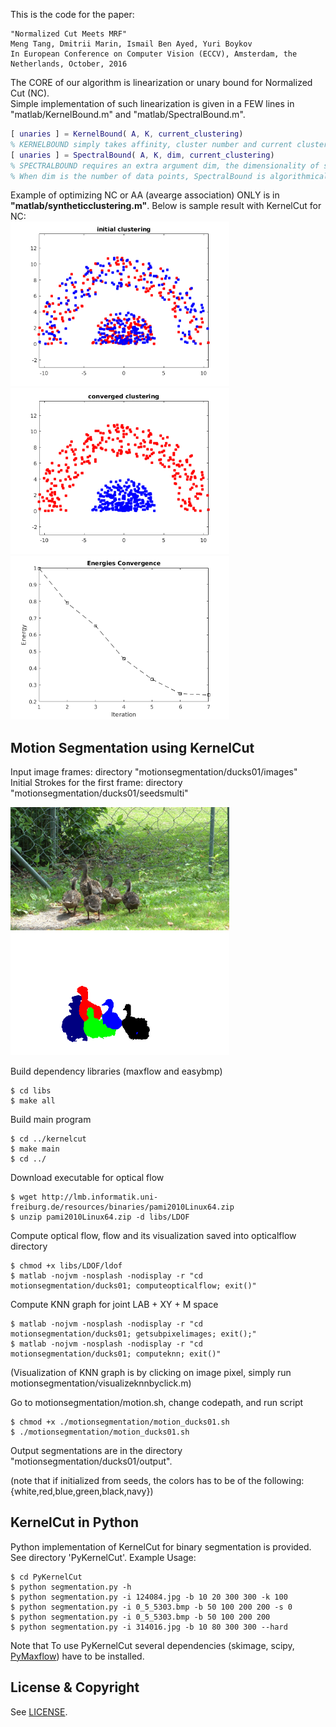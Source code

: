 This is the code for the paper:

	"Normalized Cut Meets MRF"
	Meng Tang, Dmitrii Marin, Ismail Ben Ayed, Yuri Boykov
	In European Conference on Computer Vision (ECCV), Amsterdam, the Netherlands, October, 2016

The CORE of our algorithm is linearization or unary bound for Normalized Cut (NC).<br />
Simple implementation of such linearization is given in a FEW lines in "matlab/KernelBound.m" and "matlab/SpectralBound.m". <br />

```matlab
[ unaries ] = KernelBound( A, K, current_clustering)
% KERNELBOUND simply takes affinity, cluster number and current clustering and gives unary terms.
[ unaries ] = SpectralBound( A, K, dim, current_clustering)
% SPECTRALBOUND requires an extra argument dim, the dimensionality of spectral embedding
% When dim is the number of data points, SpectralBound is algorithmically EQUIVALENT to KernelCut.
```
Example of optimizing NC or AA (avearge association) ONLY is in **"matlab/syntheticclustering.m"**. Below is sample result with KernelCut for NC:<br />
<span><img src="matlab/NC_init.png" alt="" width="350"/>
<img src="matlab/NC_clustering.png" alt="" width="350"/>
<img src="matlab/NC_energy.png" alt="" width="350"/></span>

## Motion Segmentation using KernelCut ##
Input image frames: directory "motionsegmentation/ducks01/images"  
Initial Strokes for the first frame: directory "motionsegmentation/ducks01/seedsmulti"  

<img src="motionsegmentation/ducks01/images/ducks01_0300.bmp" alt="" width="350"/>
<img src="motionsegmentation/ducks01/output/ducks01_0300_ncutknnmulti_s0.5.bmp" alt="" width="350"/>

Build dependency libraries (maxflow and easybmp)  
```{r, engine='bash'}
$ cd libs
$ make all
```
Build main program
```{r, engine='bash'}
$ cd ../kernelcut
$ make main
$ cd ../
```
Download executable for optical flow
```{r, engine='bash'}
$ wget http://lmb.informatik.uni-freiburg.de/resources/binaries/pami2010Linux64.zip
$ unzip pami2010Linux64.zip -d libs/LDOF
```
Compute optical flow, flow and its visualization saved into opticalflow directory
```{r, engine='bash'}
$ chmod +x libs/LDOF/ldof
$ matlab -nojvm -nosplash -nodisplay -r "cd motionsegmentation/ducks01; computeopticalflow; exit()"
```
Compute KNN graph for joint LAB + XY + M space
```{r, engine='bash'}
$ matlab -nojvm -nosplash -nodisplay -r "cd motionsegmentation/ducks01; getsubpixelimages; exit();"
$ matlab -nojvm -nosplash -nodisplay -r "cd motionsegmentation/ducks01; computeknn; exit()"
```
(Visualization of KNN graph is by clicking on image pixel, simply run motionsegmentation/visualizeknnbyclick.m)

Go to motionsegmentation/motion.sh, change codepath, and run script
```{r, engine='bash'}
$ chmod +x ./motionsegmentation/motion_ducks01.sh
$ ./motionsegmentation/motion_ducks01.sh
```
Output segmentations are in the directory "motionsegmentation/ducks01/output".

(note that if initialized from seeds, the colors has to be of the following: {white,red,blue,green,black,navy})

## KernelCut in Python ##
Python implementation of KernelCut for binary segmentation is provided. See directory 'PyKernelCut'.
Example Usage:
```{r, engine='bash'}
$ cd PyKernelCut
$ python segmentation.py -h
$ python segmentation.py -i 124084.jpg -b 10 20 300 300 -k 100
$ python segmentation.py -i 0_5_5303.bmp -b 50 100 200 200 -s 0
$ python segmentation.py -i 0_5_5303.bmp -b 50 100 200 200
$ python segmentation.py -i 314016.jpg -b 10 80 300 300 --hard
```
Note that To use PyKernelCut several dependencies (skimage, scipy, [PyMaxflow](https://github.com/pmneila/PyMaxflow)) have to be installed.

## License & Copyright
See [LICENSE](LICENSE).
